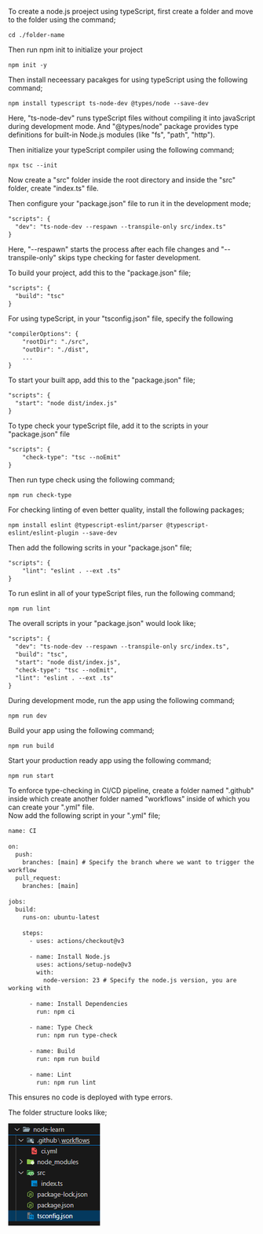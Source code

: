 To create a node.js proeject using typeScript, first create a folder and move to the folder using the command;

```
cd ./folder-name
```

Then run npm init to initialize your project

```
npm init -y
```

Then install neceessary pacakges for using typeScript using the following command;

```
npm install typescript ts-node-dev @types/node --save-dev
```

Here, "ts-node-dev" runs typeScript files without compiling it into javaScript during development mode. And "@types/node" package provides type definitions for built-in Node.js modules (like "fs", "path", "http").

Then initialize your typeScript compiler using the following command;

```
npx tsc --init
```

Now create a "src" folder inside the root directory and inside the "src" folder, create "index.ts" file.

Then configure your "package.json" file to run it in the development mode;

```
"scripts": {
  "dev": "ts-node-dev --respawn --transpile-only src/index.ts"
}
```

Here, "--respawn" starts the process after each file changes and "--transpile-only" skips type checking for faster development.

To build your project, add this to the "package.json" file;

```
"scripts": {
  "build": "tsc"
}
```

For using typeScript, in your "tsconfig.json" file, specify the following

```
"compilerOptions": {
    "rootDir": "./src",
    "outDir": "./dist",
    ...
}
```

To start your built app, add this to the "package.json" file;

```
"scripts": {
  "start": "node dist/index.js"
}
```

To type check your typeScript file, add it to the scripts in your "package.json" file

```
"scripts": {
    "check-type": "tsc --noEmit"
}
```

Then run type check using the following command;

```
npm run check-type
```

For checking linting of even better quality, install the following packages;

```
npm install eslint @typescript-eslint/parser @typescript-eslint/eslint-plugin --save-dev
```

Then add the following scrits in your "package.json" file;

```
"scripts": {
    "lint": "eslint . --ext .ts"
}
```

To run eslint in all of your typeScript files, run the following command;

```
npm run lint
```

The overall scripts in your "package.json" would look like;

```
"scripts": {
  "dev": "ts-node-dev --respawn --transpile-only src/index.ts",
  "build": "tsc",
  "start": "node dist/index.js",
  "check-type": "tsc --noEmit",
  "lint": "eslint . --ext .ts"
}
```

During development mode, run the app using the following command;

```
npm run dev
```

Build your app using the following command;

```
npm run build
```

Start your production ready app using the following command;

```
npm run start
```

To enforce type-checking in CI/CD pipeline, create a folder named ".github" inside which create another folder named "workflows" inside of which you can create your ".yml" file.
<br> Now add the following script in your ".yml" file;

```
name: CI

on:
  push:
    branches: [main] # Specify the branch where we want to trigger the workflow
  pull_request:
    branches: [main]

jobs:
  build:
    runs-on: ubuntu-latest

    steps:
      - uses: actions/checkout@v3

      - name: Install Node.js
        uses: actions/setup-node@v3
        with:
          node-version: 23 # Specify the node.js version, you are working with

      - name: Install Dependencies
        run: npm ci

      - name: Type Check
        run: npm run type-check

      - name: Build
        run: npm run build

      - name: Lint
        run: npm run lint
```

This ensures no code is deployed with type errors.

The folder structure looks like;

![project-setup](../images/project-setup.png)
